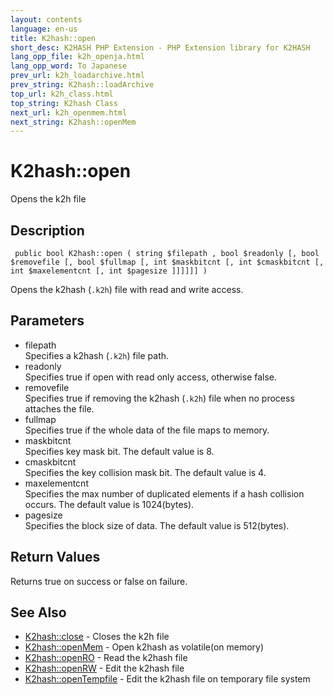 ```yaml
---
layout: contents
language: en-us
title: K2hash::open
short_desc: K2HASH PHP Extension - PHP Extension library for K2HASH
lang_opp_file: k2h_openja.html
lang_opp_word: To Japanese
prev_url: k2h_loadarchive.html
prev_string: K2hash::loadArchive
top_url: k2h_class.html
top_string: K2hash Class
next_url: k2h_openmem.html
next_string: K2hash::openMem
---
```


# K2hash::open
Opens the k2h file

## Description

```
 public bool K2hash::open ( string $filepath , bool $readonly [, bool $removefile [, bool $fullmap [, int $maskbitcnt [, int $cmaskbitcnt [, int $maxelementcnt [, int $pagesize ]]]]]] )
```

Opens the k2hash (`.k2h`) file with read and write access. 

## Parameters
- filepath  
Specifies a k2hash (`.k2h`) file path.
- readonly  
Specifies true if open with read only access, otherwise false.
- removefile  
Specifies true if removing the k2hash (`.k2h`) file when no process attaches the file.
- fullmap  
Specifies true if the whole data of the file maps to memory.
- maskbitcnt  
Specifies key mask bit. The default value is 8.
- cmaskbitcnt  
Specifies the key collision mask bit. The default value is 4.
- maxelementcnt  
Specifies the max number of duplicated elements if a hash collision occurs. The default value is 1024(bytes).
- pagesize  
Specifies the block size of data. The default value is 512(bytes).

## Return Values
Returns true on success or false on failure. 

## See Also
- [K2hash::close](k2h_close.html) - Closes the k2h file
- [K2hash::openMem](k2h_openmem.html) - Open k2hash as volatile(on memory)
- [K2hash::openRO](k2h_openro.html) - Read the k2hash file
- [K2hash::openRW](k2h_openrw.html) - Edit the k2hash file
- [K2hash::openTempfile](k2h_opentempfile.html) - Edit the k2hash file on temporary file system
